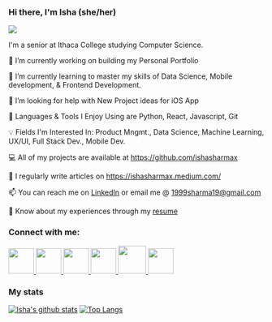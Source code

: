 ### Hi there, I'm Isha (she/her)

![](https://komarev.com/ghpvc/?username=ishasharmax&color=red)

I'm a senior at Ithaca College studying Computer Science. 

🔭 I’m currently working on building my Personal Portfolio

🌱 I’m currently learning to master my skills of Data Science, Mobile development, & Frontend Development.

🤝 I’m looking for help with New Project ideas for iOS App
 
🙋 Languages & Tools I Enjoy Using are Python, React, Javascript, Git
 
💡 Fields I'm Interested In: Product Mngmt., Data Science, Machine Learning, UX/UI, Full Stack Dev., Mobile Dev.

💻 All of my projects are available at https://github.com/ishasharmax

📝 I regularly write articles on https://ishasharmax.medium.com/

📫 You can reach me on [LinkedIn](https://www.linkedin.com/in/ishasharmax/) or email me @ 1999sharma19@gmail.com

📄 Know about my experiences through my [resume](https://drive.google.com/file/d/10zc5ZupVe-jj7Vwj63GFu35awLIip_B8/view?usp=sharing)

### Connect with me:

<a href="https://www.linkedin.com/in/ishasharmax/">
  <img src="https://www.flaticon.com/svg/static/icons/svg/174/174857.svg" width="50" height="50"/>
</a>

<a href="https://dribbble.com/ishasharmax">
  <img src="https://www.flaticon.com/svg/static/icons/svg/174/174844.svg" width="50" height="50"/>
</a>

<a href="https://stackoverflow.com/users/12647721/coder101">
  <img src="https://www.flaticon.com/svg/static/icons/svg/2111/2111628.svg" width="50" height="50"/>
</a>

<a href="https://twitter.com/ishasharmax">
  <img src="https://www.flaticon.com/svg/static/icons/svg/174/174876.svg" width="50" height="50"/>
</a>

<a href="https://www.hackerrank.com/ishasharmax?hr_r=1">
  <img src="https://repository-images.githubusercontent.com/231893793/cec60480-04a9-11eb-80c4-df7359d94047" width="55" height="55"/>
</a>

<a href="https://www.youtube.com/channel/UC15YCooagMzCqsLULH7r8Pg">
  <img src="https://www.flaticon.com/svg/static/icons/svg/174/174883.svg" width="50" height="50"/>
</a>

### My stats

[![Isha's github stats](https://github-readme-stats.vercel.app/api?username=ishasharmax&show_icons=true&theme=dark)](https://github.com/ishasharmax/github-readme-stats) [![Top Langs](https://github-readme-stats.vercel.app/api/top-langs/?username=ishasharmax&layout=compact)](https://github.com/ishasharmax/github-readme-stats)










